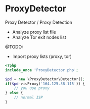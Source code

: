 # ProxyDetector 

Proxy Detector / Proxy Detection

* Analyze proxy list file
* Analyze Tor exit nodes list

@TODO:
* Import proxy lists (proxy, tor)

```php
<?php
include_once 'ProxyDetector.php';

$pd = new \ProxyDetector\Detector();
if($pd->isProxy('164.125.38.115')) {
    // you use proxy
} else {
    // normal ISP
}
```
